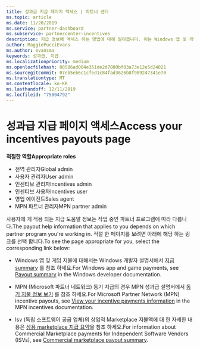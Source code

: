 ```yaml
---
title: 성과급 지급 페이지 액세스 | 파트너 센터
ms.topic: article
ms.date: 11/20/2019
ms.service: partner-dashboard
ms.subservice: partnercenter-incentives
description: 지급 정보에 액세스 하는 방법에 대해 알아봅니다. 이는 Windows 앱 및 게임 지불액과 MPN 동기 지급에도 적용 됩니다.
author: MaggiePucciEvans
ms.author: evansma
keywords: 성과급, 지급
ms.localizationpriority: medium
ms.openlocfilehash: 08586ad004e351de2d7880bf83a73e12e5d24821
ms.sourcegitcommit: 07eb5eb6c1cfed1c84fad3626b8f989247341e70
ms.translationtype: MT
ms.contentlocale: ko-KR
ms.lasthandoff: 12/11/2019
ms.locfileid: "75004792"
---
```

# <a name="access-your-incentives-payouts-page"></a><span data-ttu-id="aa196-105">성과급 지급 페이지 액세스</span><span class="sxs-lookup"><span data-stu-id="aa196-105">Access your incentives payouts page</span></span>

<span data-ttu-id="aa196-106">**적절한 역할**</span><span class="sxs-lookup"><span data-stu-id="aa196-106">**Appropriate roles**</span></span>
-   <span data-ttu-id="aa196-107">전역 관리자</span><span class="sxs-lookup"><span data-stu-id="aa196-107">Global admin</span></span>
-   <span data-ttu-id="aa196-108">사용자 관리자</span><span class="sxs-lookup"><span data-stu-id="aa196-108">User admin</span></span>
-   <span data-ttu-id="aa196-109">인센티브 관리자</span><span class="sxs-lookup"><span data-stu-id="aa196-109">Incentives admin</span></span>
-   <span data-ttu-id="aa196-110">인센티브 사용자</span><span class="sxs-lookup"><span data-stu-id="aa196-110">Incentives user</span></span>
-   <span data-ttu-id="aa196-111">영업 에이전트</span><span class="sxs-lookup"><span data-stu-id="aa196-111">Sales agent</span></span>
-   <span data-ttu-id="aa196-112">MPN 파트너 관리자</span><span class="sxs-lookup"><span data-stu-id="aa196-112">MPN partner admin</span></span>

<span data-ttu-id="aa196-113">사용자에 게 적용 되는 지급 도움말 정보는 작업 중인 파트너 프로그램에 따라 다릅니다.</span><span class="sxs-lookup"><span data-stu-id="aa196-113">The payout help information that applies to you depends on which partner program you're working in.</span></span> <span data-ttu-id="aa196-114">적절 한 페이지를 보려면 아래에 해당 하는 링크를 선택 합니다.</span><span class="sxs-lookup"><span data-stu-id="aa196-114">To see the page appropriate for you, select the corresponding link below:</span></span>

- <span data-ttu-id="aa196-115">Windows 앱 및 게임 지불에 대해서는 Windows 개발자 설명서에서 [지급 summary](https://docs.microsoft.com/windows/uwp/publish/payout-summary) 를 참조 하세요.</span><span class="sxs-lookup"><span data-stu-id="aa196-115">For Windows app and game payments, see [Payout summary](https://docs.microsoft.com/windows/uwp/publish/payout-summary) in the Windows developer documentation.</span></span>

- <span data-ttu-id="aa196-116">MPN (Microsoft 파트너 네트워크) 동기 지급의 경우 MPN 성과급 설명서에서 [동기 지불 정보 보기](understand-incentive-payouts.md) 를 참조 하세요.</span><span class="sxs-lookup"><span data-stu-id="aa196-116">For Microsoft Partner Network (MPN) incentive payouts, see [View your incentive payments information](understand-incentive-payouts.md) in the MPN incentives documentation.</span></span>

- <span data-ttu-id="aa196-117">Isv (독립 소프트웨어 공급 업체)의 상업적 Marketplace 지불액에 대 한 자세한 내용은 [상용 marketplace 지급 요약](https://docs.microsoft.com/azure/marketplace/partner-center-portal/payout-summary)을 참조 하세요.</span><span class="sxs-lookup"><span data-stu-id="aa196-117">For information about Commercial Marketplace payments for Independent Software Vendors (ISVs), see [Commercial marketplace payout summary](https://docs.microsoft.com/azure/marketplace/partner-center-portal/payout-summary).</span></span>
